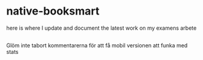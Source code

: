 # native-booksmart
here is where I update and document the latest work on my examens arbete 



##
Glöm inte tabort kommentarerna för att få mobil versionen att funka med stats

